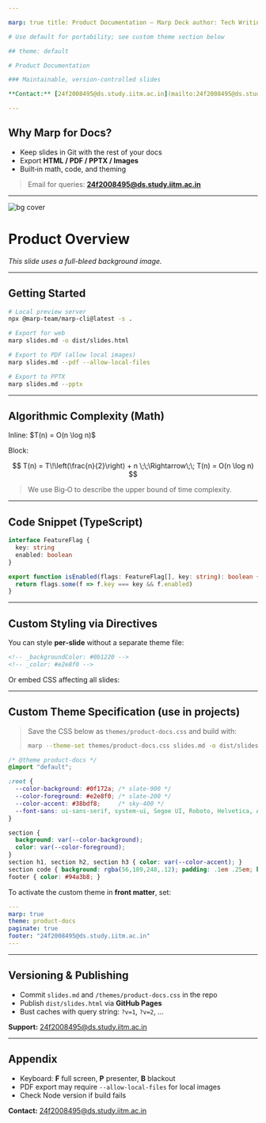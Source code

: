 ```yaml
---

marp: true title: Product Documentation — Marp Deck author: Tech Writing Team paginate: true footer: "Product Docs • [24f2008495@ds.study.iitm.ac.in](mailto:24f2008495@ds.study.iitm.ac.in)"

# Use default for portability; see custom theme section below

## theme: default

# Product Documentation

### Maintainable, version‑controlled slides

**Contact:** [24f2008495@ds.study.iitm.ac.in](mailto:24f2008495@ds.study.iitm.ac.in)

---
```


## Why Marp for Docs?

- Keep slides in Git with the rest of your docs
- Export **HTML / PDF / PPTX / Images**
- Built‑in math, code, and theming

> Email for queries: [**24f2008495@ds.study.iitm.ac.in**](mailto:24f2008495@ds.study.iitm.ac.in)

---

![bg cover](https://upload.wikimedia.org/wikipedia/commons/3/3f/Placeholder_view_vector.svg)

# Product Overview
*This slide uses a full-bleed background image.*

---

## Getting Started

```bash
# Local preview server
npx @marp-team/marp-cli@latest -s .

# Export for web
marp slides.md -o dist/slides.html

# Export to PDF (allow local images)
marp slides.md --pdf --allow-local-files

# Export to PPTX
marp slides.md --pptx
```

---

## Algorithmic Complexity (Math)

Inline: \$T(n) = O(n \log n)\$

Block:

$$
T(n) = T\!\left(\frac{n}{2}\right) + n \;\;\Rightarrow\;\; T(n) = O(n \log n)
$$

> We use Big‑O to describe the upper bound of time complexity.

---

## Code Snippet (TypeScript)

```ts
interface FeatureFlag {
  key: string
  enabled: boolean
}

export function isEnabled(flags: FeatureFlag[], key: string): boolean {
  return flags.some(f => f.key === key && f.enabled)
}
```

---

## Custom Styling via Directives

You can style **per‑slide** without a separate theme file:

```html
<!-- _backgroundColor: #0b1220 -->
<!-- _color: #e2e8f0 -->
```

Or embed CSS affecting all slides:

---

## Custom Theme Specification (use in projects)

> Save the CSS below as `themes/product-docs.css` and build with:
>
> ```bash
> marp --theme-set themes/product-docs.css slides.md -o dist/slides.html
> ```

```css
/* @theme product-docs */
@import "default";

:root {
  --color-background: #0f172a; /* slate-900 */
  --color-foreground: #e2e8f0; /* slate-200 */
  --color-accent: #38bdf8;     /* sky-400 */
  --font-sans: ui-sans-serif, system-ui, Segoe UI, Roboto, Helvetica, Arial;
}

section {
  background: var(--color-background);
  color: var(--color-foreground);
}
section h1, section h2, section h3 { color: var(--color-accent); }
section code { background: rgba(56,189,248,.12); padding: .1em .25em; border-radius: .25em; }
footer { color: #94a3b8; }
```

To activate the custom theme in **front matter**, set:

```yaml
---
marp: true
theme: product-docs
paginate: true
footer: "24f2008495@ds.study.iitm.ac.in"
---
```

---

## Versioning & Publishing

- Commit `slides.md` and `/themes/product-docs.css` in the repo
- Publish `dist/slides.html` via **GitHub Pages**
- Bust caches with query string: `?v=1`, `?v=2`, ...

**Support:** [24f2008495@ds.study.iitm.ac.in](mailto:24f2008495@ds.study.iitm.ac.in)

---

## Appendix

- Keyboard: **F** full screen, **P** presenter, **B** blackout
- PDF export may require `--allow-local-files` for local images
- Check Node version if build fails

**Contact:** [24f2008495@ds.study.iitm.ac.in](mailto:24f2008495@ds.study.iitm.ac.in)

